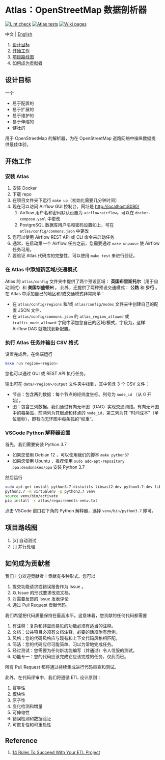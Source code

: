 # Atlas：OpenStreetMap 数据剖析器

[![Lint check](https://github.com/kitahara-saneyuki/osm_parser/actions/workflows/lint.yml/badge.svg)](https://github.com/kitahara-saneyuki/osm_parser/actions/workflows/lint.yml)
[![Atlas tests](https://github.com/kitahara-saneyuki/osm_parser/actions/workflows/atlas.yml/badge.svg)](https://github.com/kitahara-saneyuki/osm_parser/actions/workflows/atlas.yml)
[![Wiki pages](https://github.com/kitahara-saneyuki/osm_parser/actions/workflows/docs.yml/badge.svg)](https://github.com/kitahara-saneyuki/osm_parser/actions/workflows/docs.yml)

中文 | [English](./README.md)

1.  [设计目标](#设计目标)
1.  [开始工作](#开始工作)
1.  [项目路线图](#项目路线图)
1.  [如何成为贡献者](#如何成为贡献者)

## 设计目标

一个

- 易于配置的
- 易于扩展的
- 易于维护的
- 易于伸缩的
- 健壮的

用于 OpenStreetMap 的解析器，为在 OpenStreetMap 道路网络中操纵数据提供最佳体验。

## 开始工作

### 安装 Atlas

1.  安装 Docker
1.  下载 repo
1.  在项目文件夹下运行 `make up`（初始化需要几分钟时间）
1.  现在可以访问 Airflow GUI 控制台，网址是 <http://localhost:8080/>
    1.  Airflow 用户名和密码默认设置为 `airflow:airflow`，可以在 `docker-compose.yaml` 中更改
    1.  PostgreSQL 数据库用户名和密码设置如上，可在 `atlas/config/commons.json` 中更改
1.  您可以使用 Airflow REST API 或 CLI 命令来启动任务
1.  通常，在启动第一个 Airflow 任务之前，您需要通过 `make unpause` 使 Airflow 任务可用。
1.  要验证 Atlas 代码库的完整性，可以使用 `make test` 来进行验证。

### 在 Atlas 中添加新区域/交通模式

Atlas 的 `atlas/config` 文件夹中提供了两个预设区域： **英国布里斯托尔**（用于自动测试）和 **美国华盛顿州** 。
此外，还提供了两种预设交通模式： **公路** 和 **步行** 。
在 Atlas 中添加自己的地区和/或交通模式非常简单：

- 在 `atlas/config/regions` 和/或 `atlas/config/modes` 文件夹中创建自己的配置 JSON 文件、
- 在 `atlas/config/commons.json` 的 `atlas_region_allowed` 或 `traffic_mode_allowed` 字段中添加您自己的区域/模式，字段为，这样 Airflow DAG 就能找到新配置。

### 执行 Atlas 任务并输出 CSV 格式

设置完成后，在终端运行

```sh
make run region=<region>
```

您也可以通过 GUI 或 REST API 执行任务。

输出可在 `data/<region>/output` 文件夹中找到，其中包含 3 个 CSV 文件：

- 节点：包含两列数据：每个节点的经纬度坐标。列号为 `node_id` （从 0 开始）。
- 图：包含三列数据。我们通过有向无环图（DAG）实现交通网络。有向无环图中的每条弧，前两列为其起点和终点的 `node_id`，第三列为其 “时间成本”（单位毫秒），即有向无环图中每条弧的“权重”。

### VSCode Python 解释器设置

首先，我们需要安装 Python 3.7
- 如果您使用 Debian 12 ，可以使用我们的脚本 `make python37`
- 如果您使用 Ubuntu ，推荐使用 `sudo add-apt-repository ppa:deadsnakes/ppa` 安装 Python 3.7

然后运行

```sh
sudo apt-get install python3.7-distutils libsasl2-dev python3.7-dev libldap2-dev libssl-dev
python3.7 -m virtualenv -p python3.7 venv
source venv/bin/activate
pip install -r atlas/requirements-venv.txt
```

点击 VSCode 窗口右下角的 Python 解释器，选择 `venv/bin/python3.7` 即可。

## 项目路线图

1.  [x] 自动测试
1.  [ ] 并行处理

## 如何成为贡献者

我们十分欢迎贡献者！贡献有多种形式。您可以

1.  提交功能请求或错误报告作为 Issue 。
1.  以 Issue 的形式要求改进文档。
1.  对需要反馈的 Issue 发表评论
1.  通过 Pull Request 贡献代码。

我们希望把代码质量保持在最高水平。这意味着，您贡献的任何代码都需要

1.  有注释：复杂和非显而易见的功能必须有适当的注释。
1.  文档：公共项目必须有文档注释，必要的话须附有示例。
1.  风格：您的代码风格应与现有和上下文代码风格相匹配。
1.  简洁：您的代码应尽可能简单、习以为常地完成任务。
1.  经过测试：您需要为任何新功能编写（并通过）令人信服的测试。
1.  功能专一：您的代码应该完成它应该完成的任务，仅此而已。

所有 Pull Request 都将通过持续集成进行代码审查和测试。

此外，在代码评审中，我们将遵循 ETL 设计原则：

1.  幂等性
1.  模块性
1.  原子性
1.  变化检测和增量
1.  可伸缩性
1.  错误检测和数据验证
1.  可恢复性和可重启性

## Reference

1.  [14 Rules To Succeed With Your ETL Project](https://refinepro.com/blog/14-rules-for-successful-ETL/)
